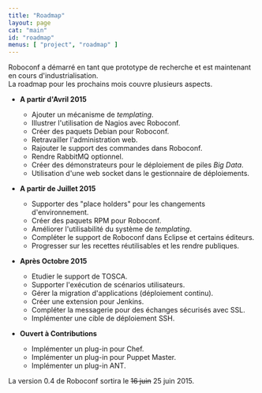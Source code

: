 ```yaml
---
title: "Roadmap"
layout: page
cat: "main"
id: "roadmap"
menus: [ "project", "roadmap" ]
---
```


Roboconf a démarré en tant que prototype de recherche et est maintenant en cours d'industrialisation.  
La roadmap pour les prochains mois couvre plusieurs aspects.


* **A partir d'Avril 2015**

	* Ajouter un mécanisme de <i>templating</i>.	&nbsp; <span class="glyphicon glyphicon-ok"></span>
	* Illustrer l'utilisation de Nagios avec Roboconf.	&nbsp; <span class="glyphicon glyphicon-ok"></span>
	* Créer des paquets Debian pour Roboconf.	&nbsp; <span class="glyphicon glyphicon-ok"></span>
	* Retravailler l'administration web.	&nbsp; <span class="glyphicon glyphicon-time"></span>
	* Rajouter le support des commandes dans Roboconf.
	* Rendre RabbitMQ optionnel.	&nbsp; <span class="glyphicon glyphicon-time"></span>
	* Créer des démonstrateurs pour le déploiement de piles <i>Big Data</i>.	&nbsp; <span class="glyphicon glyphicon-time"></span>
	* Utilisation d'une web socket dans le gestionnaire de déploiements.	

* **A partir de Juillet 2015**

	* Supporter des "place holders" pour les changements d'environnement.
	* Créer des paquets RPM pour Roboconf.
	* Améliorer l'utilisabilité du système de <i>templating</i>.
	* Compléter le support de Roboconf dans Eclipse et certains éditeurs.
	* Progresser sur les recettes réutilisables et les rendre publiques.

* **Après Octobre 2015**

	* Etudier le support de TOSCA.
	* Supporter l'exécution de scénarios utilisateurs.
	* Gérer la migration d'applications (déploiement continu).
	* Créer une extension pour Jenkins.
	* Compléter la messagerie pour des échanges sécurisés avec SSL.
	* Implémenter une cible de déploiement SSH.

* **Ouvert à Contributions**

    * Implémenter un plug-in pour Chef.
    * Implémenter un plug-in pour Puppet Master.
    * Implémenter un plug-in ANT.

La version 0.4 de Roboconf sortira le <strike>16 juin</strike> 25 juin 2015.

